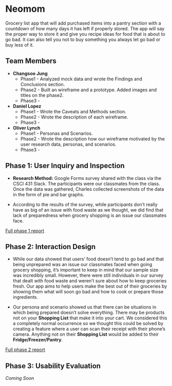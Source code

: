 # Neomom

Grocery list app that will add purchased items into a pantry section with a countdown of how many days it has left if properly stored. The app will say the proper way to store it and give you recipe ideas for food that is about to go bad. It can also tell you not to buy something you always let go bad or buy less of it.


## Team Members

* **Changsoo Jung**
  * Phase1 - Analyzed mock data and wrote the Findings and Conclusions section.
  * Phase2 - Built an wireframe and a prototype. Added images and titles on the phase2.
  * Phase3 - 
* **Daniel Lopez**
  * Phase1 - Wrote the Caveats and Methods section.
  * Phase2 - Wrote the description of each wireframe.
  * Phase3 -
* **Oliver Lynch**
  * Phase1 - Personas and Scenarios.
  * Phase2 - Wrote the description how our wireframe motivated by the user research data, personas, and scenarios.
  * Phase3 -

## Phase 1: User Inquiry and Inspection

* **Research Method:** Google Forms survey shared with the class via the CSCI 431 Slack. The participants were our classmates from the class. Once the data was gathered, Charles collected screenshots of the data in the form of pie and bar graphs.

* According to the results of the survey, while participants don’t really have as big of an issue with food waste as we thought, we did find that lack of preparedness when grocery shopping is an issue our classmates face. 

[Full phase 1 report](phase1/)

## Phase 2: Interaction Design

* While our data showed that users’ food doesn’t tend to go bad and that being unprepared was an issue our classmates faced when going grocery shopping, it’s important to keep in mind that our sample size was incredibly small. However, there were still individuals in our survey that dealt with food waste and weren’t sure about how to keep groceries fresh. Our app aims to help users make the best out of their groceries by showing them what will soon go bad and how to cook or prepare those ingredients.

* Our persona and scenario showed us that there can be situations in which being prepared doesn’t solve everything. There may be products not on your **Shopping List** that make it into your cart. We considered this a completely normal occurrence so we thought this could be solved by creating a feature where a user can scan their receipt with their phone’s camera. Anything not on their **Shopping List** would be added to their **Fridge/Freezer/Pantry**.

[Full phase 2 report](phase2/)

## Phase 3: Usability Evaluation

*Coming Soon*

